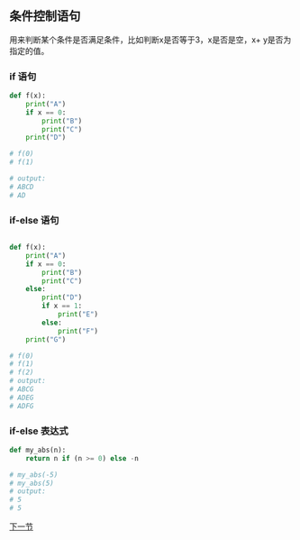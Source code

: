 ## 条件控制语句
用来判断某个条件是否满足条件，比如判断x是否等于3，x是否是空，x+ y是否为指定的值。
### if 语句
```python
def f(x):
    print("A")
    if x == 0:
        print("B")
        print("C")
    print("D")

# f(0)
# f(1)

# output: 
# ABCD
# AD
```
### if-else 语句
```python

def f(x):
    print("A")
    if x == 0:
        print("B")
        print("C")
    else:
        print("D")
        if x == 1:
            print("E")
        else:
            print("F")
    print("G")

# f(0)
# f(1)
# f(2)
# output:
# ABCG
# ADEG
# ADFG
```

### if-else 表达式

```python
def my_abs(n):
    return n if (n >= 0) else -n

# my_abs(-5)
# my_abs(5)
# output:
# 5
# 5
```

[下一节](loop-condition.md)